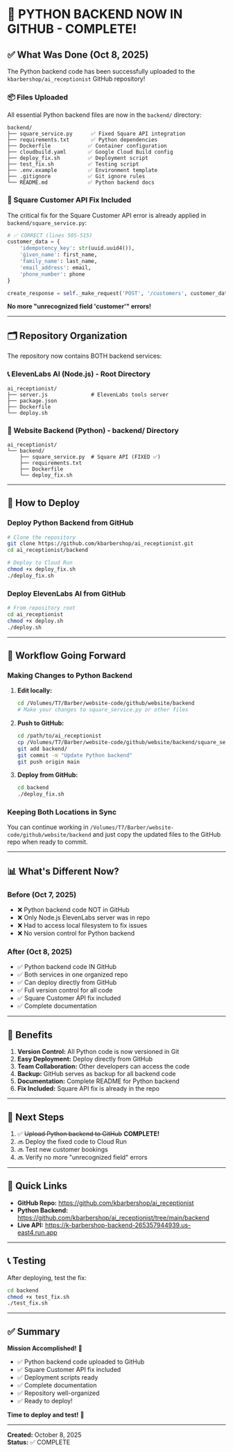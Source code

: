 # 🎉 PYTHON BACKEND NOW IN GITHUB - COMPLETE!

## ✅ What Was Done (Oct 8, 2025)

The Python backend code has been successfully uploaded to the `kbarbershop/ai_receptionist` GitHub repository!

### 📦 Files Uploaded

All essential Python backend files are now in the `backend/` directory:

```
backend/
├── square_service.py      ✅ Fixed Square API integration
├── requirements.txt       ✅ Python dependencies
├── Dockerfile            ✅ Container configuration
├── cloudbuild.yaml       ✅ Google Cloud Build config
├── deploy_fix.sh         ✅ Deployment script
├── test_fix.sh           ✅ Testing script
├── .env.example          ✅ Environment template
├── .gitignore            ✅ Git ignore rules
└── README.md             ✅ Python backend docs
```

### 🔧 Square Customer API Fix Included

The critical fix for the Square Customer API error is already applied in `backend/square_service.py`:

```python
# ✅ CORRECT (lines 505-515)
customer_data = {
    'idempotency_key': str(uuid.uuid4()),
    'given_name': first_name,
    'family_name': last_name,
    'email_address': email,
    'phone_number': phone
}

create_response = self._make_request('POST', '/customers', customer_data)
```

**No more "unrecognized field 'customer'" errors!**

---

## 🗂️ Repository Organization

The repository now contains BOTH backend services:

### 📞 ElevenLabs AI (Node.js) - Root Directory
```
ai_receptionist/
├── server.js              # ElevenLabs tools server
├── package.json
├── Dockerfile
└── deploy.sh
```

### 🐍 Website Backend (Python) - backend/ Directory
```
ai_receptionist/
└── backend/
    ├── square_service.py  # Square API (FIXED ✅)
    ├── requirements.txt
    ├── Dockerfile
    └── deploy_fix.sh
```

---

## 🚀 How to Deploy

### Deploy Python Backend from GitHub

```bash
# Clone the repository
git clone https://github.com/kbarbershop/ai_receptionist.git
cd ai_receptionist/backend

# Deploy to Cloud Run
chmod +x deploy_fix.sh
./deploy_fix.sh
```

### Deploy ElevenLabs AI from GitHub

```bash
# From repository root
cd ai_receptionist
chmod +x deploy.sh
./deploy.sh
```

---

## 🔄 Workflow Going Forward

### Making Changes to Python Backend

1. **Edit locally:**
   ```bash
   cd /Volumes/T7/Barber/website-code/github/website/backend
   # Make your changes to square_service.py or other files
   ```

2. **Push to GitHub:**
   ```bash
   cd /path/to/ai_receptionist
   cp /Volumes/T7/Barber/website-code/github/website/backend/square_service.py backend/
   git add backend/
   git commit -m "Update Python backend"
   git push origin main
   ```

3. **Deploy from GitHub:**
   ```bash
   cd backend
   ./deploy_fix.sh
   ```

### Keeping Both Locations in Sync

You can continue working in `/Volumes/T7/Barber/website-code/github/website/backend` and just copy the updated files to the GitHub repo when ready to commit.

---

## 📊 What's Different Now?

### Before (Oct 7, 2025)
- ❌ Python backend code NOT in GitHub
- ❌ Only Node.js ElevenLabs server was in repo
- ❌ Had to access local filesystem to fix issues
- ❌ No version control for Python backend

### After (Oct 8, 2025)
- ✅ Python backend code IN GitHub
- ✅ Both services in one organized repo
- ✅ Can deploy directly from GitHub
- ✅ Full version control for all code
- ✅ Square Customer API fix included
- ✅ Complete documentation

---

## 🎯 Benefits

1. **Version Control:** All Python code is now versioned in Git
2. **Easy Deployment:** Deploy directly from GitHub
3. **Team Collaboration:** Other developers can access the code
4. **Backup:** GitHub serves as backup for all backend code
5. **Documentation:** Complete README for Python backend
6. **Fix Included:** Square API fix is already in the repo

---

## 📝 Next Steps

1. ✅ ~~Upload Python backend to GitHub~~ **COMPLETE!**
2. 🔜 Deploy the fixed code to Cloud Run
3. 🔜 Test new customer bookings
4. 🔜 Verify no more "unrecognized field" errors

---

## 🔗 Quick Links

- **GitHub Repo:** https://github.com/kbarbershop/ai_receptionist
- **Python Backend:** https://github.com/kbarbershop/ai_receptionist/tree/main/backend
- **Live API:** https://k-barbershop-backend-265357944939.us-east4.run.app

---

## 📞 Testing

After deploying, test the fix:

```bash
cd backend
chmod +x test_fix.sh
./test_fix.sh
```

---

## ✅ Summary

**Mission Accomplished!** 🎉

- ✅ Python backend code uploaded to GitHub
- ✅ Square Customer API fix included
- ✅ Deployment scripts ready
- ✅ Complete documentation
- ✅ Repository well-organized
- ✅ Ready to deploy!

**Time to deploy and test!** 🚀

---

**Created:** October 8, 2025  
**Status:** ✅ COMPLETE
